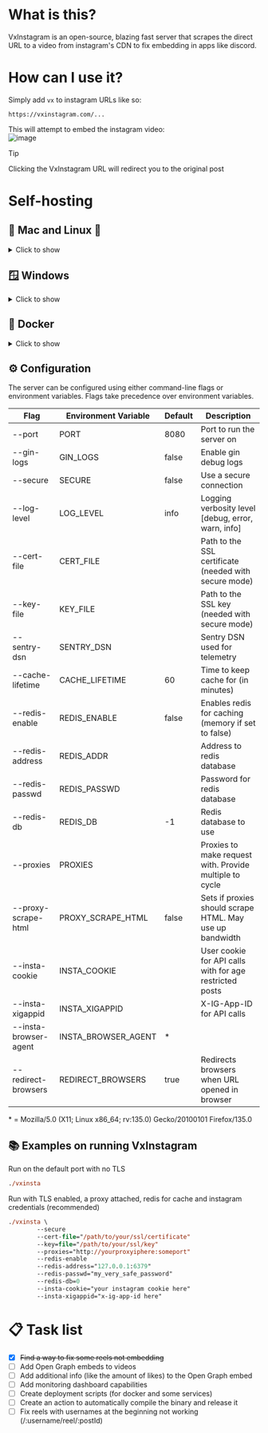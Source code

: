 # What is this?
VxInstagram is an open-source, blazing fast server that scrapes the direct URL to a video from instagram's CDN to fix embedding in apps like discord.

# How can I use it?
Simply add `vx` to instagram URLs like so:
```
https://vxinstagram.com/...
```
This will attempt to embed the instagram video:<br>
![image](https://github.com/user-attachments/assets/b124bb26-0815-4b34-b8f5-70da24dcec20)<br>
> [!TIP]
> Clicking the VxInstagram URL will redirect you to the original post

# Self-hosting
## 🍏 Mac and Linux 🐧
<details>
<summary>Click to show</summary>

You can either compile the binary from source or download a precompiled binary from the [releases tab]().<br>

### Compilation
```ps
# Clone the repository
git clone --depth=1 https://github.com/Reishimanfr/vxinstagram

# Cd into the directory
cd vxinstagram

# Compile the code
go build -ldflags "-s -w" -tags=jsoniter -o vxinsta
```

Check out the examples on how to run VxInstagram

</details>

## 🪟 Windows
<details>
<summary>Click to show</summary>

There are no precompiled binaries for windows meaning you'll need to compile the code from source.

```ps
# Clone the repository
git clone --depth=1 https://github.com/Reishimanfr/vxinstagram

# Cd into the directory
cd vxinstagram

# Compile the code
go build -ldflags "-s -w" -tags=jsoniter -o vxinsta.exe
```

</details>

## 🐋 Docker 
<details>
<summary>Click to show</summary>

```sh
# Copy the example docker-compose file
cp docker-compose.yml.example docker-compose.yml

# Edit the docker-compose file
vim docker-compose.yml

# Start the container
docker-compose up -d
```

</details>

## ⚙️ Configuration
The server can be configured using either command-line flags or environment variables. Flags take precedence over environment variables.

| Flag                  | Environment Variable  | Default  | Description                                              |
|-----------------------|-----------------------|----------|----------------------------------------------------------|
| --port                | PORT                  | 8080     | Port to run the server on                                |
| --gin-logs            | GIN_LOGS              | false    | Enable gin debug logs                                    |
| --secure              | SECURE                | false    | Use a secure connection                                  |
| --log-level           | LOG_LEVEL             | info     | Logging verbosity level [debug, error, warn, info]       |
| --cert-file           | CERT_FILE             |          | Path to the SSL certificate (needed with secure mode)    |
| --key-file            | KEY_FILE              |          | Path to the SSL key (needed with secure mode)            |
| --sentry-dsn          | SENTRY_DSN            |          | Sentry DSN used for telemetry                            |
| --cache-lifetime      | CACHE_LIFETIME        | 60       | Time to keep cache for (in minutes)                      |
| --redis-enable        | REDIS_ENABLE          | false    | Enables redis for caching (memory if set to false)       |
| --redis-address       | REDIS_ADDR            |          | Address to redis database                                |
| --redis-passwd        | REDIS_PASSWD          |          | Password for redis database                              |
| --redis-db            | REDIS_DB              | -1       | Redis database to use                                    |
| --proxies             | PROXIES               |          | Proxies to make request with. Provide multiple to cycle  | 
| --proxy-scrape-html   | PROXY_SCRAPE_HTML     | false    | Sets if proxies should scrape HTML. May use up bandwidth |
| --insta-cookie        | INSTA_COOKIE          |          | User cookie for API calls with for age restricted posts  |                       
| --insta-xigappid      | INSTA_XIGAPPID        |          | X-IG-App-ID for API calls
| --insta-browser-agent | INSTA_BROWSER_AGENT   | *        |
| --redirect-browsers   | REDIRECT_BROWSERS     | true     | Redirects browsers when URL opened in browser            |

\* = Mozilla/5.0 (X11; Linux x86_64; rv:135.0) Gecko/20100101 Firefox/135.0

## 📚 Examples on running VxInstagram
Run on the default port with no TLS
```ps
./vxinsta
```

Run with TLS enabled, a proxy attached, redis for cache and instagram credentials (recommended)
```ps
./vxinsta \
        --secure
        --cert-file="/path/to/your/ssl/certificate"
        --key=file="/path/to/your/ssl/key"
        --proxies="http://yourproxyiphere:someport"
        --redis-enable
        --redis-address="127.0.0.1:6379"
        --redis-passwd="my_very_safe_password"
        --redis-db=0
        --insta-cookie="your instagram cookie here"
        --insta-xigappid="x-ig-app-id here"
```

# 📋 Task list
- [x]  ~~Find a way to fix some reels not embedding~~
- [ ] Add Open Graph embeds to videos
- [ ] Add additional info (like the amount of likes) to the Open Graph embed
- [ ] Add monitoring dashboard capabilities
- [ ] Create deployment scripts (for docker and some services)
- [ ] Create an action to automatically compile the binary and release it
- [ ] Fix reels with usernames at the beginning not working (/:username/reel/:postId)
